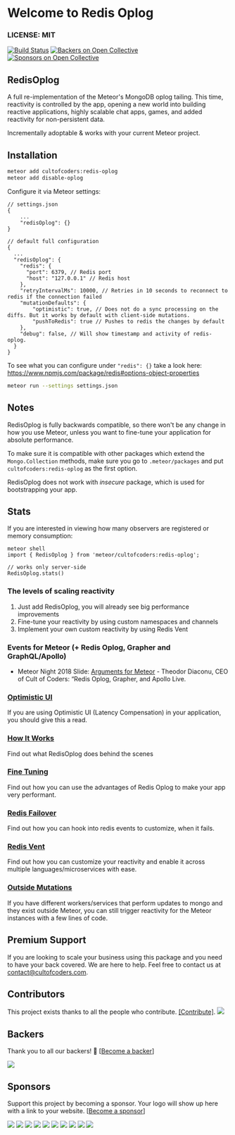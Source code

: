 # Welcome to Redis Oplog


### LICENSE: MIT

[![Build Status](https://api.travis-ci.org/cult-of-coders/redis-oplog.svg?branch=master)](https://travis-ci.org/cult-of-coders/redis-oplog) [![Backers on Open Collective](https://opencollective.com/redis-oplog/backers/badge.svg)](#backers) [![Sponsors on Open Collective](https://opencollective.com/redis-oplog/sponsors/badge.svg)](#sponsors)

## RedisOplog

A full re-implementation of the Meteor's MongoDB oplog tailing. This time, reactivity is controlled by the app, opening a new world
into building reactive applications, highly scalable chat apps, games, and added reactivity for non-persistent data.

Incrementally adoptable & works with your current Meteor project.

## Installation

```bash
meteor add cultofcoders:redis-oplog
meteor add disable-oplog
```

Configure it via Meteor settings:

```
// settings.json
{
    ...
    "redisOplog": {}
}

// default full configuration
{
  ...
  "redisOplog": {
    "redis": {
      "port": 6379, // Redis port
      "host": "127.0.0.1" // Redis host
    },
    "retryIntervalMs": 10000, // Retries in 10 seconds to reconnect to redis if the connection failed
    "mutationDefaults": {
        "optimistic": true, // Does not do a sync processing on the diffs. But it works by default with client-side mutations.
        "pushToRedis": true // Pushes to redis the changes by default
    },
    "debug": false, // Will show timestamp and activity of redis-oplog.
  }
}
```

To see what you can configure under `"redis": {}` take a look here:
https://www.npmjs.com/package/redis#options-object-properties

```bash
meteor run --settings settings.json
```

## Notes

RedisOplog is fully backwards compatible, so there won't be any change in how you use Meteor, unless you want to fine-tune your application for absolute performance.

To make sure it is compatible with other packages which extend the `Mongo.Collection` methods, make sure you go to `.meteor/packages`
and put `cultofcoders:redis-oplog` as the first option.

RedisOplog does not work with _insecure_ package, which is used for bootstrapping your app.

## Stats

If you are interested in viewing how many observers are registered or memory consumption:

```
meteor shell
import { RedisOplog } from 'meteor/cultofcoders:redis-oplog';

// works only server-side
RedisOplog.stats()
```

### The levels of scaling reactivity

1.  Just add RedisOplog, you will already see big performance improvements
2.  Fine-tune your reactivity by using custom namespaces and channels
3.  Implement your own custom reactivity by using Redis Vent

### Events for Meteor (+ Redis Oplog, Grapher and GraphQL/Apollo)

*   Meteor Night 2018 Slide: [Arguments for Meteor](https://drive.google.com/file/d/1Tx9vO-XezO3DI2uAYalXPvhJ-Avqc4-q/view) - Theodor Diaconu, CEO of Cult of Coders: “Redis Oplog, Grapher, and Apollo Live.

### [Optimistic UI](docs/optimistic_ui.md)

If you are using Optimistic UI (Latency Compensation) in your application, you should give this a read.

### [How It Works](docs/how_it_works.md)

Find out what RedisOplog does behind the scenes

### [Fine Tuning](docs/finetuning.md)

Find out how you can use the advantages of Redis Oplog to make your app very performant.

### [Redis Failover](docs/failover.md)

Find out how you can hook into redis events to customize, when it fails.

### [Redis Vent](docs/vent.md)

Find out how you can customize your reactivity and enable it across multiple languages/microservices with ease.

### [Outside Mutations](docs/outside_mutations.md)

If you have different workers/services that perform updates to mongo and they exist outside Meteor, you can still trigger
reactivity for the Meteor instances with a few lines of code.

## Premium Support

If you are looking to scale your business using this package and you need to have your back covered. We are here to help. Feel free to contact us
at contact@cultofcoders.com.

## Contributors

This project exists thanks to all the people who contribute. [[Contribute]](CONTRIBUTING.md).
<a href="graphs/contributors"><img src="https://opencollective.com/redis-oplog/contributors.svg?width=890" /></a>

## Backers

Thank you to all our backers! 🙏 [[Become a backer](https://opencollective.com/redis-oplog#backer)]

<a href="https://opencollective.com/redis-oplog#backers" target="_blank"><img src="https://opencollective.com/redis-oplog/backers.svg?width=890"></a>

## Sponsors

Support this project by becoming a sponsor. Your logo will show up here with a link to your website. [[Become a sponsor](https://opencollective.com/redis-oplog#sponsor)]

<a href="https://opencollective.com/redis-oplog/sponsor/0/website" target="_blank"><img src="https://opencollective.com/redis-oplog/sponsor/0/avatar.svg"></a>
<a href="https://opencollective.com/redis-oplog/sponsor/1/website" target="_blank"><img src="https://opencollective.com/redis-oplog/sponsor/1/avatar.svg"></a>
<a href="https://opencollective.com/redis-oplog/sponsor/2/website" target="_blank"><img src="https://opencollective.com/redis-oplog/sponsor/2/avatar.svg"></a>
<a href="https://opencollective.com/redis-oplog/sponsor/3/website" target="_blank"><img src="https://opencollective.com/redis-oplog/sponsor/3/avatar.svg"></a>
<a href="https://opencollective.com/redis-oplog/sponsor/4/website" target="_blank"><img src="https://opencollective.com/redis-oplog/sponsor/4/avatar.svg"></a>
<a href="https://opencollective.com/redis-oplog/sponsor/5/website" target="_blank"><img src="https://opencollective.com/redis-oplog/sponsor/5/avatar.svg"></a>
<a href="https://opencollective.com/redis-oplog/sponsor/6/website" target="_blank"><img src="https://opencollective.com/redis-oplog/sponsor/6/avatar.svg"></a>
<a href="https://opencollective.com/redis-oplog/sponsor/7/website" target="_blank"><img src="https://opencollective.com/redis-oplog/sponsor/7/avatar.svg"></a>
<a href="https://opencollective.com/redis-oplog/sponsor/8/website" target="_blank"><img src="https://opencollective.com/redis-oplog/sponsor/8/avatar.svg"></a>
<a href="https://opencollective.com/redis-oplog/sponsor/9/website" target="_blank"><img src="https://opencollective.com/redis-oplog/sponsor/9/avatar.svg"></a>

